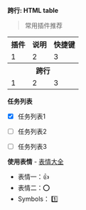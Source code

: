 **跨行: HTML table**

<table>
  <blockquote>常用插件推荐</blockquote>
  <tr><th>插件</th><th>说明</th><th>快捷键</th></tr>
  <tr>
    <td>1</td>
    <td>2</td>
    <td>3</td>
  </tr>
  <tr><th colspan="3">跨行</th></tr>
  <tr>
    <td>1</td>
    <td>2</td>
    <td>3</td>
  </tr>
</table>

**任务列表**

- [x] 任务列表1
- [ ] 任务列表2
- [ ] 任务列表3


**使用表情** - [表情大全](http://www.webpagefx.com/tools/emoji-cheat-sheet/)

- 表情一：:+1:
- 表情二：:o:
- Symbols： :one:
